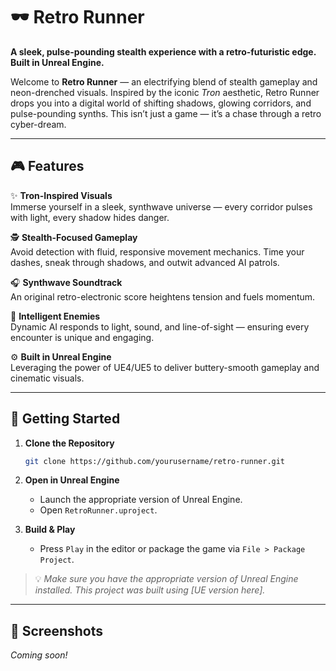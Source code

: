 # 🕶️ Retro Runner

**A sleek, pulse-pounding stealth experience with a retro-futuristic edge. Built in Unreal Engine.**

Welcome to **Retro Runner** — an electrifying blend of stealth gameplay and neon-drenched visuals. Inspired by the iconic *Tron* aesthetic, Retro Runner drops you into a digital world of shifting shadows, glowing corridors, and pulse-pounding synths. This isn’t just a game — it’s a chase through a retro cyber-dream.

---

## 🎮 Features

✨ **Tron-Inspired Visuals**  
Immerse yourself in a sleek, synthwave universe — every corridor pulses with light, every shadow hides danger.

🕵️ **Stealth-Focused Gameplay**  
Avoid detection with fluid, responsive movement mechanics. Time your dashes, sneak through shadows, and outwit advanced AI patrols.

🎧 **Synthwave Soundtrack**  
An original retro-electronic score heightens tension and fuels momentum.

🧠 **Intelligent Enemies**  
Dynamic AI responds to light, sound, and line-of-sight — ensuring every encounter is unique and engaging.

⚙️ **Built in Unreal Engine**  
Leveraging the power of UE4/UE5 to deliver buttery-smooth gameplay and cinematic visuals.

---

## 🚀 Getting Started

1. **Clone the Repository**

    ```bash
    git clone https://github.com/yourusername/retro-runner.git
    ```

2. **Open in Unreal Engine**

    - Launch the appropriate version of Unreal Engine.
    - Open `RetroRunner.uproject`.

3. **Build & Play**

    - Press `Play` in the editor or package the game via `File > Package Project`.

> 💡 *Make sure you have the appropriate version of Unreal Engine installed. This project was built using [UE version here].*

---

## 📸 Screenshots

_Coming soon!_
